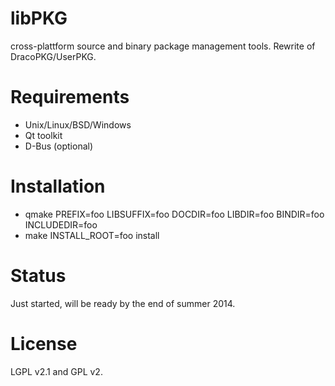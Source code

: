 libPKG
======

cross-plattform source and binary package management tools. Rewrite of DracoPKG/UserPKG.

Requirements
============

- Unix/Linux/BSD/Windows
- Qt toolkit
- D-Bus (optional)

Installation
============

- qmake PREFIX=foo LIBSUFFIX=foo DOCDIR=foo LIBDIR=foo BINDIR=foo INCLUDEDIR=foo
- make INSTALL_ROOT=foo install

Status
======

Just started, will be ready by the end of summer 2014.

License
=======

LGPL v2.1 and GPL v2.
